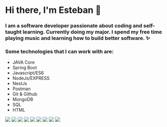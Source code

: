 # Hi there, I'm **Esteban** 👋


### I am a software developer passionate about coding and self-taught learning. Currently doing my major. I spend my free time playing music and learning how to build better software. ✨

### Some technologies that I can work with are:


- JAVA Core  
- Spring Boot 
- Javascript/ES6 
- NodeJs/EXPRESS 
- NestJs
- Postman 
- Git & Github 
- MongoDB 
- SQL 
- HTML

 ![](https://img.icons8.com/color/48/000000/java-coffee-cup-logo--v1.png)
 ![](https://img.icons8.com/color/48/000000/html-5--v1.png)
 ![](https://img.icons8.com/color/48/000000/mysql-logo.png)
 ![](https://img.icons8.com/color/48/000000/mongodb.png)
 ![](https://img.icons8.com/color/48/000000/git.png) 
 ![](https://img.icons8.com/color/48/000000/nodejs.png)
 ![](https://img.icons8.com/color/48/000000/javascript--v1.png)
 ![](https://img.icons8.com/color/48/000000/spring-logo.png)
 ![](https://img.icons8.com/external-tal-revivo-shadow-tal-revivo/24/000000/external-postman-is-the-only-complete-api-development-environment-logo-shadow-tal-revivo.png)
